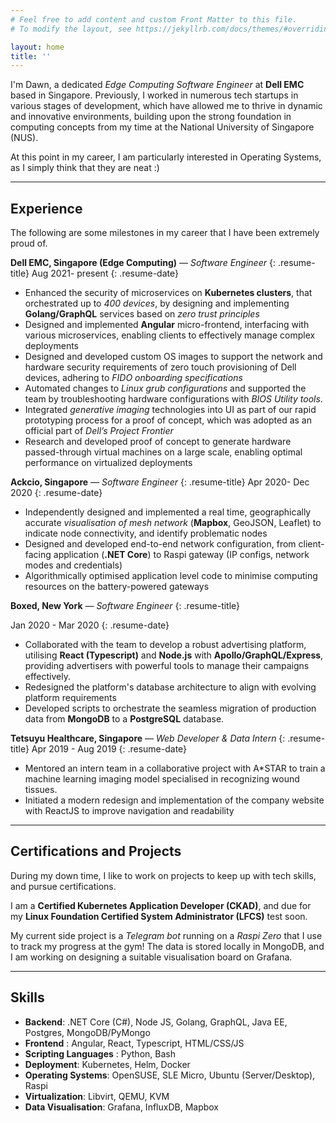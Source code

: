 ```yaml
---
# Feel free to add content and custom Front Matter to this file.
# To modify the layout, see https://jekyllrb.com/docs/themes/#overriding-theme-defaults

layout: home
title: ''
---
```

I'm Dawn, a dedicated *Edge Computing Software Engineer* at **Dell EMC** based in Singapore. Previously, I worked in numerous tech startups in various stages of development, which have allowed me to thrive in dynamic and innovative environments, building upon the strong foundation in computing concepts from my time at the National University of Singapore (NUS).

At this point in my career, I am particularly interested in Operating Systems, as I simply think that they are neat :)

---

## Experience
The following are some milestones in my career that I have been extremely proud of.

**Dell EMC, Singapore (Edge Computing)**  — *Software Engineer*
{: .resume-title}
Aug 2021- present
{: .resume-date}
- Enhanced the security of microservices on **Kubernetes clusters**, that orchestrated up to *400 devices*, by designing and implementing **Golang/GraphQL** services based on *zero trust principles*
- Designed and implemented **Angular** micro-frontend, interfacing with various microservices, enabling clients to effectively manage complex deployments
- Designed and developed custom OS images to support the network and hardware security requirements of zero touch provisioning of Dell devices, adhering to *FIDO onboarding specifications*
- Automated changes to *Linux grub configurations* and supported the team by troubleshooting hardware configurations with *BIOS Utility tools*. 
- Integrated *generative imaging* technologies into UI as part of our rapid prototyping process for a proof of concept, which was adopted as an official part of *Dell’s Project Frontier*
- Research and developed proof of concept to generate hardware passed-through virtual machines on a large scale, enabling optimal performance on virtualized deployments


**Ackcio, Singapore**  — *Software Engineer*
{: .resume-title}
Apr 2020- Dec 2020
{: .resume-date}

- Independently designed and implemented a real time, geographically accurate *visualisation of mesh network* (**Mapbox**, GeoJSON, Leaflet) to indicate node connectivity, and identify problematic nodes
- Designed and developed end-to-end network configuration, from client-facing application (**.NET Core**) to Raspi gateway (IP configs, network modes and credentials)
- Algorithmically optimised application level code to minimise computing resources on the battery-powered gateways


**Boxed, New York** — *Software Engineer*
{: .resume-title}

Jan 2020 - Mar 2020
{: .resume-date}


- Collaborated with the team to develop a robust advertising platform, utilising **React (Typescript)** and **Node.js** with **Apollo/GraphQL/Express**, providing advertisers with powerful tools to manage their campaigns effectively.
- Redesigned the platform's database architecture to align with evolving platform requirements
- Developed scripts to orchestrate the seamless migration of production data from **MongoDB** to a **PostgreSQL** database.

**Tetsuyu Healthcare, Singapore** — *Web Developer & Data Intern*
{: .resume-title}
Apr 2019 - Aug 2019
{: .resume-date}

- Mentored an intern team in a collaborative project with A*STAR to train a machine learning imaging model specialised in recognizing wound tissues.
- Initiated a modern redesign and implementation of the company website with ReactJS to improve navigation and readability

---

## Certifications and Projects

During my down time, I like to work on projects to keep up with tech skills, and pursue certifications.

I am a **Certified Kubernetes Application Developer (CKAD)**, and due for my **Linux Foundation Certified System Administrator (LFCS)** test soon. 

My current side project is a *Telegram bot* running on a *Raspi Zero* that I use to track my progress at the gym! The data is stored locally in MongoDB, and I am working on designing a suitable visualisation board on Grafana.

---

## Skills
- **Backend**: .NET Core (C#), Node JS, Golang, GraphQL, Java EE, Postgres, MongoDB/PyMongo
- **Frontend** : Angular, React, Typescript, HTML/CSS/JS
- **Scripting Languages** : Python, Bash
- **Deployment**: Kubernetes, Helm, Docker
- **Operating Systems**: OpenSUSE, SLE Micro, Ubuntu (Server/Desktop), Raspi
- **Virtualization**: Libvirt, QEMU, KVM
- **Data Visualisation**: Grafana, InfluxDB, Mapbox
